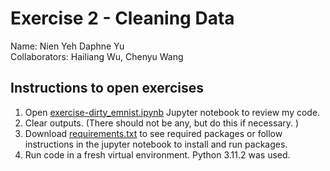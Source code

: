 # Exercise 2 - Cleaning Data

Name: Nien Yeh Daphne Yu  
Collaborators: Hailiang Wu, Chenyu Wang

## Instructions to open exercises
1. Open [exercise-dirty_emnist.ipynb](https://github.com/10331333/datasci_223/blob/main/exercises/2-data-munging/exercise-dirty_emnist.ipynb) Jupyter notebook to review my code.
2. Clear outputs. (There should not be any, but do this if necessary. )
3. Download [requirements.txt](https://github.com/10331333/datasci_223/blob/main/exercises/2-data-munging/requirements.txt) to see required packages or follow instructions in the jupyter notebook to install and run packages.
4. Run code in a fresh virtual environment. Python 3.11.2 was used. 

